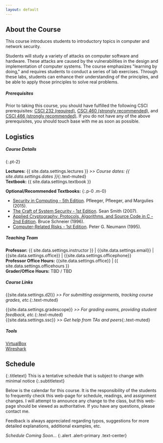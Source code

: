 ```yaml
---
layout: default
---
```


## About the Course

This course introduces students to introductory topics in computer and network security.

Students will study a variety of attacks on computer software and hardware.
These attacks are caused by the vulnerabilities in the design and implementation of computer systems.
The course emphasizes "learning by doing," and requires students to conduct a series of lab exercises.
Through these labs, students can enhance their understanding of the principles, and be able to apply those principles to solve real problems.

##### Prerequisites

Prior to taking this course, you should have fulfilled the following CSCI prerequisites:
[CSCI 232 (required)](http://catalog.montana.edu/search/?P=CSCI%20232),
[CSCI 460 (strongly recommended)](http://catalog.montana.edu/search/?P=CSCI%20460), and
[CSCI 466 (strongly recommended)](http://catalog.montana.edu/search/?P=CSCI%20466).
If you do not have any of the above prerequisites, you should touch base with me as soon as possible.

## Logistics

##### Course Details
{:.pt-2}

**Lectures:** {{ site.data.settings.lectures }} _>> Course dates: {{ site.data.settings.dates }}_{:.text-muted} <br/>
**Textbook:** {{ site.data.settings.textbook }} <br/>
<!-- **Final Exam:** {{ site.data.settings.finalexamdate }} <br/> -->

**Optional/Recommended Textbooks:**
{:.p-0 .m-0}
- [Security in Computing - 5th Edition](https://www.amazon.com/Security-Computing-5th-Charles-Pfleeger/dp/0134085043/ref=sr_1_1?keywords=Security+in+Computing&qid=1578348388&s=books&sr=1-1). Pfleeger, Pfleeger, and Margulies (2015).
- [The Craft of System Security - 1st Edition](https://www.amazon.com/Craft-System-Security-Sean-Smith/dp/0321434838). Sean Smith (2007).
- [Applied Cryptography: Protocols, Algorithms, and Source Code in C - 2nd Edition](http://www.amazon.com/Applied-Cryptography-Protocols-Algorithms-Source/dp/0471117099/ref=sr_1_1?ie=UTF8&s=books&qid=1233440847&sr=1-1). Bruce Schneier (1996).
- [Computer-Related Risks - 1st Edition](https://www.amazon.com/Computer-Related-Risks-Press-Peter-Neumann/dp/020155805X/ref=sr_1_1?ie=UTF8&s=books&qid=1233440795&sr=1-1). Peter G. Neumann (1995).

##### Teaching Team

**Professor:** {{ site.data.settings.instructor }} | {{site.data.settings.email}} | {{site.data.settings.office}} | {{site.data.settings.officephone}} <br/>
**Professor Office Hours:** {{site.data.settings.office}} | {{ site.data.settings.officehours }} <br/>
**Grader/Office Hours:** TBD / TBD <br/>

##### Course Links

{{site.data.settings.d2l}} *>> For submitting assignments, tracking course grades, etc.*{:.text-muted} <br/>
<!-- - {{site.data.settings.campuswire}} ({{site.data.settings.campuswirecode}}) *>> For **all** course-related communications*{:.text-muted} <br/> -->
<!-- - {{site.data.settings.slackjoin}} *>> For **all** course-related communications*{:.text-muted} <br/> -->
<!-- - {{site.data.settings.piazza}} *>> For **all** course-related communications*{:.text-muted} <br/> -->
{{site.data.settings.gradescope}} *>> For grading exams, providing student feedback, etc.*{:.text-muted} <br/>
{{site.data.settings.ssc}} *>> Get help from TAs and peers*{:.text-muted} <br/>

##### Tools

<i class="fas fa-external-link-alt"></i> [VirtualBox](https://www.virtualbox.org) <br/>
<i class="fas fa-external-link-alt"></i> [Wireshark](https://www.wireshark.org) <br/>

## Schedule
{:.titletext}
This is a tentative schedule that is subject to change with minimal notice
{:.subtitletext}

Below is the calendar for this course.
It is the responsibility of the students to frequently check this web-page for schedule, readings, and assignment changes.
I will attempt to announce any change to the class, but this web-page should be viewed as authoritative.
If you have any questions, please contact me.

Feedback is always appreciated regarding typos, suggestions for more detailed explanations, additional examples, etc.

_Schedule Coming Soon..._
{:.alert .alert-primary .text-center}
